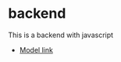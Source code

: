 # backend

This is a backend with javascript
- [Model link](https://app.eraser.io/workspace/YtPqZ1VogxGy1jzIDkzj)
